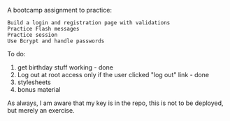 A bootcamp assignment to practice:

    Build a login and registration page with validations
    Practice Flash messages
    Practice session
    Use Bcrypt and handle passwords


To do:
1. get birthday stuff working - done
2. Log out at root access only if the user clicked "log out" link - done
3. stylesheets
4. bonus material


As always, I am aware that my key is in the repo, this is not to be deployed, but merely an exercise.